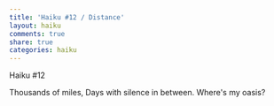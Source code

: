 ```yaml
---
title: 'Haiku #12 / Distance'
layout: haiku
comments: true
share: true
categories: haiku
---
```

Haiku #12

Thousands of miles,
Days with silence in between.
Where's my oasis?
